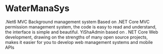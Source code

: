 # WaterManaSys
.Net6 MVC Background management system
Based on .NET Core MVC permission management system, the code is easy to read and understand, the interface is simple and beautiful. YiShaAdmin based on . NET Core Web development, drawing on the strengths of many open source projects, makes it easier for you to develop web management systems and mobile APIs
